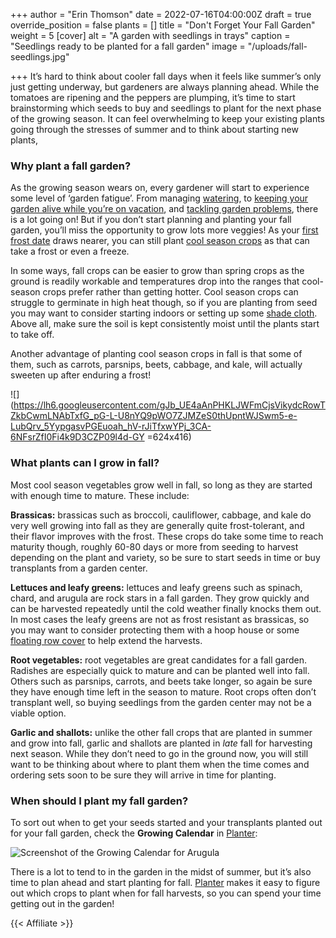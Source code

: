 +++
author = "Erin Thomson"
date = 2022-07-16T04:00:00Z
draft = true
override_position = false
plants = []
title = "Don't Forget Your Fall Garden"
weight = 5
[cover]
alt = "A garden with seedlings in trays"
caption = "Seedlings ready to be planted for a fall garden"
image = "/uploads/fall-seedlings.jpg"

+++
It’s hard to think about cooler fall days when it feels like summer’s only just getting underway, but gardeners are always planning ahead. While the tomatoes are ripening and the peppers are plumping, it’s time to start brainstorming which seeds to buy and seedlings to plant for the next phase of the growing season. It can feel overwhelming to keep your existing plants going through the stresses of summer and to think about starting new plants,

### Why plant a fall garden?

As the growing season wears on, every gardener will start to experience some level of ‘garden fatigue’. From managing [watering](https://blog.planter.garden/posts/watering-more-than-a-garden-chore/), to [keeping your garden alive while you’re on vacation](https://blog.planter.garden/posts/garden-preparation-for-a-worry-free-vacation/), and [tackling garden problems](https://blog.planter.garden/posts/what-s-wrong-with-my-plant/), there is a lot going on! But if you don’t start planning and planting your fall garden, you’ll miss the opportunity to grow lots more veggies! As your [first frost date](https://blog.planter.garden/posts/know-where-you-grow-hardiness-zones-and-frost-dates/) draws nearer, you can still plant [cool season crops](https://blog.planter.garden/posts/cold-hardy-crops/) as that can take a frost or even a freeze.

In some ways, fall crops can be easier to grow than spring crops as the ground is readily workable and temperatures drop into the ranges that cool-season crops prefer rather than getting hotter. Cool season crops can struggle to germinate in high heat though, so if you are planting from seed you may want to consider starting indoors or setting up some [shade cloth](https://www.amazon.com/s?k=shade+cloth). Above all, make sure the soil is kept consistently moist until the plants start to take off.

Another advantage of planting cool season crops in fall is that some of them, such as carrots, parsnips, beets, cabbage, and kale, will actually sweeten up after enduring a frost!

![](https://lh6.googleusercontent.com/gJb_UE4aAnPHKLJWFmCjsVikydcRowTZkbCwmLNAbTxfG_pG-L-U8nYQ9pWO7ZJMZeS0thUpntWJSwm5-e-LubQrv_5YypgasvPGEuoah_hV-rJiTfxwYPj_3CA-6NFsrZfI0Fi4k9D3CZP09l4d-GY =624x416)

### What plants can I grow in fall?

Most cool season vegetables grow well in fall, so long as they are started with enough time to mature. These include:

**Brassicas:** brassicas such as broccoli, cauliflower, cabbage, and kale do very well growing into fall as they are generally quite frost-tolerant, and their flavor improves with the frost. These crops do take some time to reach maturity though, roughly 60-80 days or more from seeding to harvest depending on the plant and variety, so be sure to start seeds in time or buy transplants from a garden center.

**Lettuces and leafy greens:** lettuces and leafy greens such as spinach, chard, and arugula are rock stars in a fall garden. They grow quickly and can be harvested repeatedly until the cold weather finally knocks them out. In most cases the leafy greens are not as frost resistant as brassicas, so you may want to consider protecting them with a hoop house or some [floating row cover](https://www.amazon.com/s?k=floating+row+cover) to help extend the harvests.

**Root vegetables:** root vegetables are great candidates for a fall garden. Radishes are especially quick to mature and can be planted well into fall. Others such as parsnips, carrots, and beets take longer, so again be sure they have enough time left in the season to mature. Root crops often don’t transplant well, so buying seedlings from the garden center may not be a viable option.

**Garlic and shallots:** unlike the other fall crops that are planted in summer and grow into fall, garlic and shallots are planted in _late_ fall for harvesting next season. While they don’t need to go in the ground now, you will still want to be thinking about where to plant them when the time comes and ordering sets soon to be sure they will arrive in time for planting.

### When should I plant my fall garden?

To sort out when to get your seeds started and your transplants planted out for your fall garden, check the **Growing Calendar** in [Planter](https://planter.garden/):

![Screenshot of the Growing Calendar for Arugula](/uploads/growing-calendar-arugula.jpg)

There is a lot to tend to in the garden in the midst of summer, but it’s also time to plan ahead and start planting for fall. [Planter](https://planter.garden/) makes it easy to figure out which crops to plant when for fall harvests, so you can spend your time getting out in the garden!

{{< Affiliate >}}